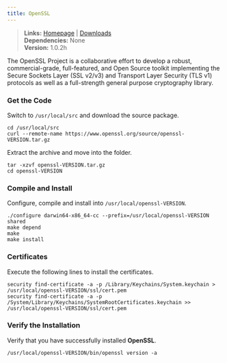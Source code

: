 ```yaml
---
title: OpenSSL
---
```


> **Links:** [Homepage](http://www.openssl.org/) | [Downloads](http://www.openssl.org/source/)  
> **Dependencies:** None  
> **Version:** <span id="version">1.0.2h</span>

The OpenSSL Project is a collaborative effort to develop a robust, commercial-grade, full-featured, and Open Source toolkit implementing the Secure Sockets Layer (SSL v2/v3) and Transport Layer Security (TLS v1) protocols as well as a full-strength general purpose cryptography library.


### Get the Code

Switch to `/usr/local/src` and download the source package.

	cd /usr/local/src
	curl --remote-name https://www.openssl.org/source/openssl-VERSION.tar.gz

Extract the archive and move into the folder.

	tar -xzvf openssl-VERSION.tar.gz
	cd openssl-VERSION


### Compile and Install

Configure, compile and install into `/usr/local/openssl-VERSION`.

	./configure darwin64-x86_64-cc --prefix=/usr/local/openssl-VERSION shared
	make depend
	make
	make install


### Certificates

Execute the following lines to install the certificates.

	security find-certificate -a -p /Library/Keychains/System.keychain > /usr/local/openssl-VERSION/ssl/cert.pem
	security find-certificate -a -p /System/Library/Keychains/SystemRootCertificates.keychain >> /usr/local/openssl-VERSION/ssl/cert.pem


### Verify the Installation

Verify that you have successfully installed **OpenSSL**.

	/usr/local/openssl-VERSION/bin/openssl version -a
